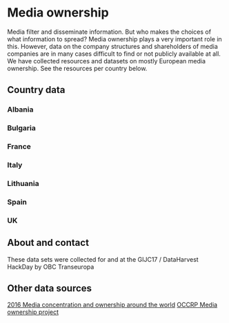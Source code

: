 # Media ownership
Media filter and disseminate information. But who makes the choices of what information to spread? Media ownership plays a very important role in this. However, data on the company structures and shareholders of media companies are in many cases difficult to find or not publicly available at all. We have collected resources and datasets on mostly European media ownership. See the resources per country below. 

## Country data

### Albania

### Bulgaria

### France

### Italy

### Lithuania

### Spain

### UK



## About and contact
These data sets were collected for and at the GIJC17 / DataHarvest HackDay by OBC Transeuropa

## Other data sources
[2016 Media concentration and ownership around the world](https://global.oup.com/academic/product/who-owns-the-worlds-media-9780199987238?cc=nl&lang=en&)
[OCCRP Media ownership project ](https://www.reportingproject.net/media/)
